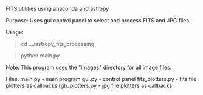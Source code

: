 FITS utilities using anaconda and astropy

Purpose:
Uses gui control panel to select and process FITS and JPG files.

Usage:
> cd .../astropy_fits_processing

> python main.py

Note:
This program uses the "images" directory for all image files.

Files:
main.py - main program
gui.py - control panel
fits_plotters.py - fits file plotters as callbacks
rgb_plotters.py - jpg file plotters as callbacks
